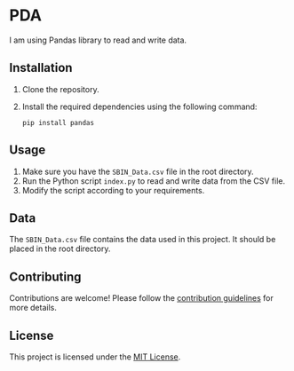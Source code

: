 # PDA

I am using Pandas library to read and write data.

## Installation

1. Clone the repository.
2. Install the required dependencies using the following command:

    ```shell
    pip install pandas
    ```

## Usage

1. Make sure you have the `SBIN_Data.csv` file in the root directory.
2. Run the Python script `index.py` to read and write data from the CSV file.
3. Modify the script according to your requirements.

## Data

The `SBIN_Data.csv` file contains the data used in this project. It should be placed in the root directory.

## Contributing

Contributions are welcome! Please follow the [contribution guidelines](CONTRIBUTING.md) for more details.

## License

This project is licensed under the [MIT License](LICENSE).